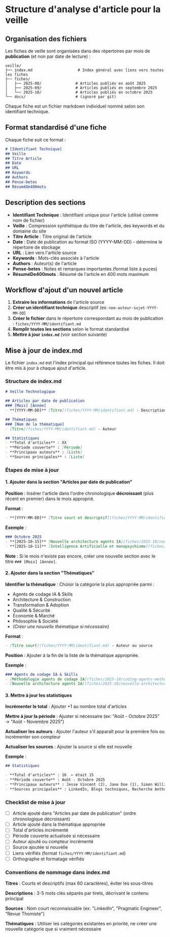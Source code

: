 # Structure d'analyse d'article pour la veille

## Organisation des fichiers

Les fiches de veille sont organisées dans des répertoires par mois de **publication** (et non par date de lecture) :

```
veille/
├── index.md                    # Index général avec liens vers toutes les fiches
├── fiches/
│   ├── 2025-08/               # Articles publiés en août 2025
│   ├── 2025-09/               # Articles publiés en septembre 2025
│   └── 2025-10/               # Articles publiés en octobre 2025
└── docs/                      # (ignoré par git)
```

Chaque fiche est un fichier markdown individuel nommé selon son identifiant technique.

## Format standardisé d'une fiche

Chaque fiche suit ce format :

```markdown
# [Identifiant Technique]
## Veille
## Titre Article
## Date
## URL
## Keywords
## Authors
## Pense-betes
## RésuméDe400mots
```

## Description des sections

- **Identifiant Technique** : Identifiant unique pour l'article (utilisé comme nom de fichier)
- **Veille** : Compression synthétique du titre de l'article, des keywords et du domaine du site
- **Titre Article** : Titre original de l'article
- **Date** : Date de publication au format ISO (YYYY-MM-DD) - détermine le répertoire de stockage
- **URL** : Lien vers l'article source
- **Keywords** : Mots-clés associés à l'article
- **Authors** : Auteur(s) de l'article
- **Pense-betes** : Notes et remarques importantes (format liste à puces)
- **RésuméDe400mots** : Résumé de l'article en 400 mots maximum

## Workflow d'ajout d'un nouvel article

1. **Extraire les informations** de l'article source
2. **Créer un identifiant technique** descriptif (ex: `nom-auteur-sujet-YYYY-MM-DD`)
3. **Créer le fichier** dans le répertoire correspondant au mois de publication : `fiches/YYYY-MM/identifiant.md`
4. **Remplir toutes les sections** selon le format standardisé
5. **Mettre à jour `index.md`** (voir section suivante)

## Mise à jour de index.md

Le fichier `index.md` est l'index principal qui référence toutes les fiches. Il doit être mis à jour à chaque ajout d'article.

### Structure de index.md

```markdown
# Veille Technologique

## Articles par date de publication
### [Mois] [Année]
- **[YYYY-MM-DD]** [Titre](fiches/YYYY-MM/identifiant.md) - Description courte - Source

## Thématiques
### [Nom de la thématique]
- [Titre](fiches/YYYY-MM/identifiant.md) - Auteur

## Statistiques
- **Total d'articles** : XX
- **Période couverte** : [Période]
- **Principaux auteurs** : [Liste]
- **Sources principales** : [Liste]
```

### Étapes de mise à jour

#### 1. Ajouter dans la section "Articles par date de publication"

**Position** : Insérer l'article dans l'ordre chronologique **décroissant** (plus récent en premier) dans le mois approprié.

**Format** :
```markdown
- **[YYYY-MM-DD]** [Titre court et descriptif](fiches/YYYY-MM/identifiant.md) - Description en quelques mots - Source
```

**Exemple** :
```markdown
### Octobre 2025
- **[2025-10-15]** [Nouvelle architecture agents IA](fiches/2025-10/nouvelle-architecture-agents-2025-10-15.md) - Design patterns émergents - TechBlog
- **[2025-10-11]** [Intelligence Artificielle et monopsychisme](fiches/2025-10/ia-monopsychisme-serres-averroes-aquin-2025-10-11.md) - Philosophie médiévale/moderne - Revue Thomiste
```

**Note** : Si le mois n'existe pas encore, créer une nouvelle section avec le titre `### [Mois] [Année]`.

#### 2. Ajouter dans la section "Thématiques"

**Identifier la thématique** : Choisir la catégorie la plus appropriée parmi :
- Agents de codage IA & Skills
- Architecture & Construction
- Transformation & Adoption
- Qualité & Sécurité
- Économie & Marché
- Philosophie & Société
- *(Créer une nouvelle thématique si nécessaire)*

**Format** :
```markdown
- [Titre court](fiches/YYYY-MM/identifiant.md) - Auteur ou source
```

**Position** : Ajouter à la fin de la liste de la thématique appropriée.

**Exemple** :
```markdown
### Agents de codage IA & Skills
- [Méthodologie agents de codage IA](fiches/2025-10/coding-agents-methodology-vincent-2025-10-05.md) - Jesse Vincent
- [Nouvelle architecture agents IA](fiches/2025-10/nouvelle-architecture-agents-2025-10-15.md) - Jane Doe
```

#### 3. Mettre à jour les statistiques

**Incrémenter le total** : Ajouter +1 au nombre total d'articles

**Mettre à jour la période** : Ajuster si nécessaire (ex: "Août - Octobre 2025" → "Août - Novembre 2025")

**Actualiser les auteurs** : Ajouter l'auteur s'il apparaît pour la première fois ou incrémenter son compteur

**Actualiser les sources** : Ajouter la source si elle est nouvelle

**Exemple** :
```markdown
## Statistiques

- **Total d'articles** : 16  ← était 15
- **Période couverte** : Août - Octobre 2025
- **Principaux auteurs** : Jesse Vincent (2), Jane Doe (1), Simon Willison (1), Martin Fowler (1)
- **Sources principales** : LinkedIn, Blogs techniques, Recherche Anthropic, Google Cloud, TechBlog
```

### Checklist de mise à jour

- [ ] Article ajouté dans "Articles par date de publication" (ordre chronologique décroissant)
- [ ] Article ajouté dans la thématique appropriée
- [ ] Total d'articles incrémenté
- [ ] Période couverte actualisée si nécessaire
- [ ] Auteur ajouté ou compteur incrémenté
- [ ] Source ajoutée si nouvelle
- [ ] Liens vérifiés (format `fiches/YYYY-MM/identifiant.md`)
- [ ] Orthographe et formatage vérifiés

### Conventions de nommage dans index.md

**Titres** : Courts et descriptifs (max 60 caractères), éviter les sous-titres

**Descriptions** : 3-5 mots clés séparés par tirets, décrivant le contenu principal

**Sources** : Nom court reconnaissable (ex: "LinkedIn", "Pragmatic Engineer", "Revue Thomiste")

**Thématiques** : Utiliser les catégories existantes en priorité, ne créer une nouvelle catégorie que si vraiment nécessaire
